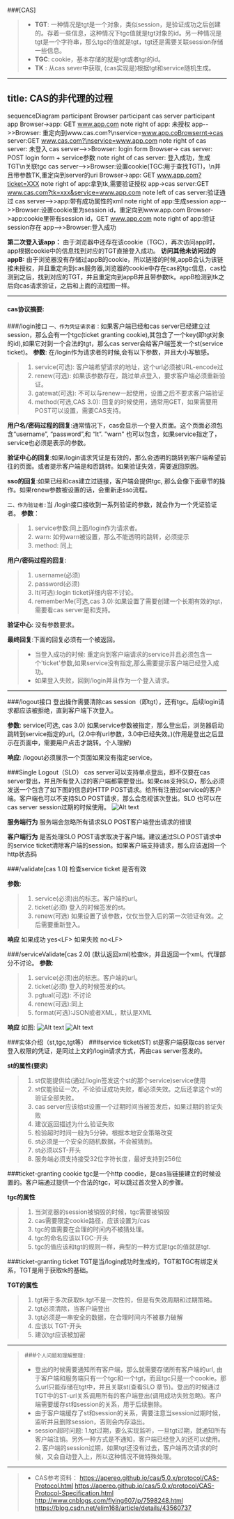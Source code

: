 ###[CAS]
>- **TGT**: 一种情况是tgt是一个对象，类似session，是验证成功之后创建的。存着一些信息，这种情况下tgc值就是tgt对象的id。另一种情况是tgt是一个字符串，那么tgc的值就是tgt，tgt还是需要关联session存储一些信息。
>- **TGC**: cookie，基本存储的就是tgt或者tgt的id。
>- **TK** : 从cas sever中获取, (cas实现是)根据tgt和service随机生成。

---
title: CAS的非代理的过程
---
sequenceDiagram
participant Browser
participant cas server
participant app
Browser->app: GET www.app.com
note right of app: 未授权
app-->>Browser: 重定向到www.cas.com?\nservice=www.app.coBrowsernt->cas server:GET www.cas.com?\nservice=www.app.com
note right of cas server: 未登入
cas server-->>Browser: login form
Browser-> cas server: POST login form + service参数
note right of cas server: 登入成功，生成TGT\n关联tgc
cas server-->>Browser:设置cookie(TGC:用于查找TGT)，\n并且带参数TK,重定向到server的uri
Browser->app: GET www.app.com?ticket=XXX
note right of app:拿到tk,需要验证授权
app->cas server:GET www.cas.com?tk=xxx&service=www.app.com
note left of cas server:验证通过
cas server-->>app:带有成功属性的xml
note right of app:生成session
app-->>Browser:设置cookie里为session id，重定向到www.app.com
Browser->app:cookie里带有session id，GET www.app.com
note right of app:验证session存在
app-->>Browser:登入成功

**第二次登入该app：** 由于浏览器中还存在该cookie（TGC），再次访问app时，app根据cookie中的信息找到对应的TGT直接登入成功。
**访问其他未访问过的 appB:** 由于浏览器没有存储过appB的cookie，所以链接的时候,appB会认为该链接未授权，并且重定向到cas服务器,浏览器的cookie中存在cas的tgc信息，cas检测到之后，找到对应的TGT，并且重定向到appB并且带参数tk。appB检测到tk之后向cas请求验证，之后和上面的流程图一样。


----------
#### cas协议摘要:
###/login接口
`一、作为凭证请求者：`如果客户端已经和cas server已经建立过session，那么会有一个tgc(ticket granting cookie),其包含了一个key(即tgt对象的id),如果它对到一个合法的tgt，那么cas server会给客户端签发一个st(service ticket)。
**参数**:  在/login作为请求者的时候,会有以下参数，并且大小写敏感。
>1. service(可选): 客户端希望请求的地址，这个url必须被URL-encode过
>2. renew(可选): 如果该参数存在，跳过单点登入，要求客户端必须重新验证。
>3. gatewat(可选): 不可以与renew一起使用，设置之后不要求客户端验证
>4. method(可选,CAS 3.0): 回复的时候使用，通常用GET，如果需要用POST可以设置，需要CAS支持。


**用户名/密码过程的回复**:通常情况下，cas会显示一个登入页面。这个页面必须包含“username”, “password”,和 “lt”. "warn" 也可以包含，如果service指定了，service也必须是表示的参数。 

**验证中心的回复**:如果/login请求凭证是有效的，那么会透明的跳转到客户端希望前往的页面。或者提示客户端是和否跳转。如果验证失效，需要返回原因。

**sso的回复**:如果已经和cas建立过链接，客户端会提供tgc, 那么会像下面章节的操作。如果renew参数被设置的话，会重新走sso流程。

`二、作为验证者:`当 /login接口接收到一系列验证的参数，就会作为一个凭证验证者。
**参数**：
>1. service参数:同上面/login作为请求者。
>2. warn: 如何warn被设置，那么不能透明的跳转，必须提示
>3. method: 同上

**用户/密码过程的回复**:
>1. username(必须)
>2. password(必须)
>3. lt(可选):login ticket详细内容不讨论。
>4. rememberMe(可选,cas 3.0):如果设置了需要创建一个长期有效的tgt，需要看cas server是和支持。

**验证中心**: 没有参数要求。

**最终回复**:下面的回复必须有一个被返回。
>- 当登入成功的时候: 重定向到客户端请求的service并且必须包含一个'ticket'参数,如果service没有指定,那么需要提示客户端已经登入成功。
>- 如果登入失败，回到/login并且作为一个登入请求。

--------

###/logout接口
登出操作需要清除cas session（即tgt），还有tgc。后续login请求都应该被拒绝，直到客户端下次登入。

**参数**: service(可选, cas 3.0) 如果service参数被指定，那么登出后，浏览器启动跳转到service指定的url。(2.0中有url参数，3.0中已经失效。)(作用是登出之后显示在页面中，需要用户点击才跳转。个人理解)

**响应**:  /logout必须展示一个页面如果没有指定service。

###Single Logout（SLO）
cas server可以支持单点登出，即不仅要在cas server登出，并且所有登入过的客户端都需要登出。如果cas支持SLO，那么必须发送一个包含了如下图的信息的HTTP POST请求。给所有注册过service的客户端。客户端也可以不支持SLO POST请求，那么会忽视该次登出。SLO 也可以在cas server session过期的时候使用。
![Alt text](./logout.png)


**服务端行为**
服务端会忽略所有请求SLO POST客户端登出请求的错误

**客户端行为**
是否处理SLO POST请求取决于客户端。建议通过SLO POST请求中的service ticket清除客户端的session。如果客户端支持请求，那么应该返回一个http状态码

###/validate[cas 1.0]
检查service ticket 是否有效

**参数**:
>1. service(必须)出的标志。客户端的url。
>2. ticket(必须) 登入的时候签发的st。
>3. renew(可选) 如果设置了该参数，仅仅当登入后的第一次验证有效。之后需要重新登入。

**响应**
如果成功
yes\<LF\>
如果失败
no\<LF\>

###/serviceValidate[cas 2.0]
(默认返回xml)检查tk，并且返回一个xml。代理部分不讨论。
**参数**:
>1. service(必须)出的标志。客户端的url。
>2. ticket(必须) 登入的时候签发的st。
>3. pgtual(可选): 不讨论
>4. renew(可选):同上
>5. format(可选):JSON或者XML，默认是XML

**响应**
如图:
![Alt text](./1530664641359.png)
![Alt text](./1530664661011.png)

###实体介绍（st,tgc,tgt等）
###service ticket(ST)
st是客户端获取cas server登入权限的凭证，是同过上文的/login请求方式，再由cas server签发的。

**st的属性(要求)**
 >1. st仅能提供给(通过/login签发这个st的那个service)service使用
 >2. st仅能验证一次，不论验证成功失败，都必须失效。之后还拿这个st的验证全部失败。
 >3. cas server应该给st设置一个过期时间当被签发后，如果过期的验证失败
 >4. 建议返回描述为什么验证失败
 >5. 检验超时时间一般为5分钟。根据本地安全策略改变
 >6. st必须是一个安全的随机数据，不会被猜到。
 >7. st必须以ST-开头
 >8. 服务端必须支持接受32位字符长度，最好支持到256位
 
###ticket-granting cookie
 tgc是一个http coodie，是cas当链接建立的时候设置的。客户端通过提供一个合法的tgc，可以跳过首次登入的步骤。

**tgc的属性**
>1. 当浏览器的session被销毁的时候，tgc需要被销毁
>2. cas需要限定cookie路径，应该设置为/cas
>3. tgc的值需要在合理的时间内不被猜处理。
>4. tgc的命名应该以TGC-开头
>5. tgc的值应该和tgt的规则一样，典型的一种方式是tgc的值就是tgt.

###ticket-granting ticket
TGT是当/login成功时生成的，TGT和TGC有绑定关系，TGT是用于获取tk的基础。

**TGT的属性**
>1. tgt用于多次获取tk.tgt不是一次性的，但是有失效周期和过期策略。
>2. tgt必须清除，当客户端登出
>3. tgt必须是一串安全的数据，在合理时间内不被暴力破解
>4. 应该以 TGT-开头
>5. 建议tgt应该被加密

-----
>###`个人问题和理解整理:`
>- 登出的时候需要通知所有客户端，那么就需要存储所有客户端的url, 由于客户端和服务端只有一个tgc和一个tgt，而且tgc只是一个cookie。那么url只能存储在tgt中，并且关联st(查看SLO 章节)。登出的时候通过TGT中的ST-url关系调用所有的客户端登出(调用成功失败忽略)。客户端需要缓存st和session的关系，用于后续删除。
>- 由于客户端缓存了st和session的关系，需要注意当session过期时候，监听并且删除session，否则会内存溢出。
>- session超时问题: 1.tgt过期，要么实现监听，一旦tgt过期，就通知所有客户端注销。另外一种方式是不通知，客户端已经登入的还可以使用。2. 客户端的session过期，如果tgt还没有过去，客户端再次请求的时候，又会自动登入上，所以这种情况不做特殊处理。


----------

>- CAS参考资料：
https://apereo.github.io/cas/5.0.x/protocol/CAS-Protocol.html
https://apereo.github.io/cas/5.0.x/protocol/CAS-Protocol-Specification.html
http://www.cnblogs.com/flying607/p/7598248.html		
https://blog.csdn.net/elim168/article/details/43560737

